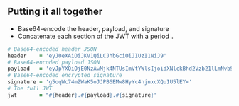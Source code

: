 ## Putting it all together

- Base64-encode the header, payload, and signature
- Concatenate each section of the JWT with a period `.`

```ruby
# Base64-encoded header JSON
header    = 'eyJ0eXAiOiJKV1QiLCJhbGciOiJIUzI1NiJ9'
# Base64-encoded payload JSON
payload   = 'eyJpYXQiOjE0NzAwMjk4NTUsImVtYWlsIjoidXNlckBhd2Vzb21lLmNvbSJ9'
# Base64-encoded encrypted signature
signature = 'g5oqWc74mZWaK5oJJPB6EMw8HyYc4hjnxcXQuIU5lEY='
# The full JWT
jwt       = "#{header}.#{payload}.#{signature}"
```
